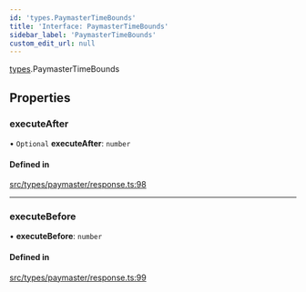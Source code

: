 ```yaml
---
id: 'types.PaymasterTimeBounds'
title: 'Interface: PaymasterTimeBounds'
sidebar_label: 'PaymasterTimeBounds'
custom_edit_url: null
---
```


[types](../namespaces/types.md).PaymasterTimeBounds

## Properties

### executeAfter

• `Optional` **executeAfter**: `number`

#### Defined in

[src/types/paymaster/response.ts:98](https://github.com/starknet-io/starknet.js/blob/v7.5.1/src/types/paymaster/response.ts#L98)

---

### executeBefore

• **executeBefore**: `number`

#### Defined in

[src/types/paymaster/response.ts:99](https://github.com/starknet-io/starknet.js/blob/v7.5.1/src/types/paymaster/response.ts#L99)
